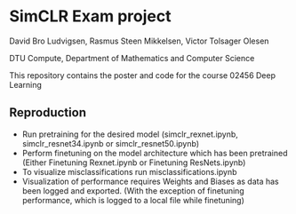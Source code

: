 # SimCLR Exam project
David Bro Ludvigsen, Rasmus Steen Mikkelsen, Victor Tolsager Olesen

DTU Compute, Department of Mathematics and Computer Science

This repository contains the poster and code for the course 02456 Deep Learning

## Reproduction

* Run pretraining for the desired model (simclr_rexnet.ipynb, simclr_resnet34.ipynb or simclr_resnet50.ipynb)
* Perform finetuning on the model architecture which has been pretrained (Either Finetuning Rexnet.ipynb or Finetuning ResNets.ipynb)
* To visualize misclassifications run misclassifications.ipynb
* Visualization of performance requires Weights and Biases as data has been logged and exported. (With the exception of finetuning performance, which is logged to a local file while finetuning)
